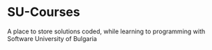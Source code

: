 # SU-Courses
A place to store solutions coded, while learning to programming with Software University of Bulgaria

